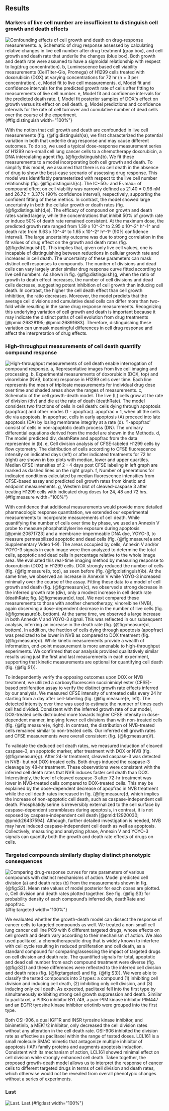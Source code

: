 ## Results

### Markers of live cell number are insufficient to distinguish cell growth and death effects

![**Confounding effects of cell growth and death on drug-response measurements.**
a, Schematic of drug response assessed by calculating relative changes in live cell number after drug treatment (gray box), and cell growth and death rate that underlie the changes (blue box). Both growth and death rate were assumed to have a sigmoidal relationship with respect to log(drug concentration).
b, Luminescence based cell viability measurements (CellTiter-Glo, Promega) of H1299 cells treated with doxorubicin (DOX) at varying concentrations for 72 hr (n = 3 per concentration).
c, Model fit to live cell measurements.
d, Model fit and confidence intervals for the predicted growth rate of cells after fitting to measurements of live cell number. 
e, Model fit and confidence intervals for the predicted death rate.
f, Model fit posterior samples of DOX's effect on growth versus its effect on cell death.
g, Model predictions and confidence intervals for the rate of cell turnover and cumulative number of dead cells over the course of the experiment.](./output/Figure1.svg){#fig:distinguish width="100%"}

With the notion that cell growth and death are confounded in live cell measurements (fig. {@fig:distinguish}a), we first characterized the potential variation in both that underlie drug response and may cause different outcomes. To do so, we used a typical dose-response measurement series of H1299 non-small cell lung cancer cells to a chemotherapy doxorubicin, a DNA intercalating agent (fig. {@fig:distinguish}b). We fit these measurements to a model incorporating both cell growth and death. To simplify this model, we assumed that there is no cell death in the absence of drug to show the best-case scenario of assessing drug response. This model  was identifiably parameterized with respect to the live cell number relationship (fig. {@fig:distinguish}c). The IC~50~ and E~max~ of compound effect on cell viability was narrowly defined as 21.40 ± 0.98 nM and 26.72 ± 3.37% (90% confidence interval), respectively, supporting the confident fitting of these metrics. In contrast, the model showed large uncertainty in both the cellular growth or death rates (fig. {@fig:distinguish}d,e). The efficacy of compound on growth and death rates varied largely, while the concentrations that inhibit 50% of growth rate or induce 50% of death rate remained consistent. At the maximum dose, the predicted growth rate ranged from 1.39 x 10^-2^ to 2.95 x 10^-2^ h^-1^ and death rate from 9.63 x 10^-4^ to 1.65 x 10^-2^ h^-1^ (90% confidence interval). The large uncertainty outcome was due to strong correlation in the fit values of drug effect on the growth and death rates (fig. {@fig:distinguish}f). This implies that, given only live cell values, one is incapable of distinguishing between reductions in cellular growth rate and increases in cell death. The uncertainty of these parameters can mask distinct cell responses to compounds. The number of divisions and dead cells can vary largely under similar drug response curve fitted according to live cell numbers. As shown in fig. {@fig:distinguish}g, when the ratio of growth to death effect increases, the number of cell divisions and dead cells decrease, suggesting potent inhibition of cell growth than inducing cell death. In contrast, the higher the cell death effect than cell growth inhibition, the ratio decreases. Moreover, the model predicts that the average cell divisions and cumulative dead cells can differ more than two-fold while resulting in the same drug response measurements. Recognizing this underlying variation of cell growth and death is important because it may indicate the distinct paths of cell evolution from drug treatments [@pmid:26828195; @pmid:26891683]. Therefore, distinguishing these variation can unmask meaningful differences in cell drug response and affect the interpretation of drug effects.

### High-throughput measurements of cell death quantify compound response

![**High-throughput measurements of cell death enable interrogation of compound response.**
a, Representative images from live cell imaging and processing.
b, Experimental measurements of doxorubicin (DOX, top) and vinorelbine (NVB, bottom) response in H1299 cells over time. Each line represents the mean of triplicate measurements for individual drug dose over time and shaded areas show the ranges of measurements.
c, Schematic of the cell growth-death model. The live (L) cells grow at the rate of division (div) and die at the rate of death (deathRate). The model considers two fractions of cells in cell death: cells dying through apoptosis (apopfrac) and other modes (1 - apopfrac). apopfrac = 1, when all the cells die via apoptosis. In apopfrac, cells in early apoptosis (A) proceed into late apoptosis (DA) by losing membrane integrity at a rate (d). ‘1-apopfrac’ consist of cells in non-apoptotic death process (DN). The ordinary differential equations derived from the model are shown in the Methods.
d, The model predicted div, deathRate and apopfrac from the data represented in (b).
e, Cell division analysis of CFSE-labeled H1299 cells by flow cytometry. The distribution of cells according to CFSE fluorescence intensity on indicated days (left) or after indicated treatments for 72 hr (right) are shown in box plots with median, lower and upper quartiles. Median CFSE intensities of 2 - 4 days post CFSE labeling in left graph are marked as dashed lines on the right graph.
f, Number of generations for indicated conditions calculated by median fluorescence intensities from CFSE-based assay and predicted cell growth rates from kinetic and endpoint measurements.
g, Western blot of cleaved-caspase 3 after treating H1299 cells with indicated drug doses for 24, 48 and 72 hrs.
](./output/Figure2.svg){#fig:measure width="100%"}

With confidence that additional measurements would provide more detailed pharmacologic response quantitation, we extended our experimental measurements to incorporate measurements of cell death. While quantifying the number of cells over time by phase, we used an Annexin V probe to measure phosphatidylserine exposure during apoptosis [@pmid:20671723] and a membrane-impermeable DNA dye, YOYO-3, to measure permeabilized apoptotic and dead cells (fig. {@fig:measure}a and Supplementary Video 1-9). The areas occupied by cells, Annexin V and/or YOYO-3 signals in each image were then analyzed to determine the total cells, apoptotic and dead cells in percentage relative to the whole image area. We evaluated this real-time imaging method by measuring response to doxorubicin (DOX) in H1299 cells.  DOX strongly reduced the number of cells (fig. {@fig:measure}b, top), as seen before (fig. {@fig:distinguish}b). At the same time, we observed an increase in Annexin V while YOYO-3 increased minimally over the course of the assay. Fitting these data to a model of cell growth and death (fig. {@fig:measure}c), we observed a strong decrease in the inferred growth rate (div), only a modest increase in cell death rate (deathRate; fig. {@fig:measure}d, top). We next compared these measurements to those with another chemotherapy, vinorelbine (NVB), again observing a dose-dependent decrease in the number of live cells (fig. {@fig:measure}b, bottom). At the same time, we observed a large increase in both Annexin V and YOYO-3 signal. This was reflected in our subsequent analysis, inferring an increase in the death rate (fig. {@fig:measure}d, bottom). In addition, the fraction of cells dying through apoptosis (apopfrac) was predicted to be lower in NVB as compared to DOX treatment (fig. {@fig:measure}d). While kinetic measurements provide a wealth of information, end-point measurement is more amenable to high-throughput experiments. We confirmed that our analysis provided qualitatively similar results using just the first and last measurements in each experiment, supporting that kinetic measurements are optional for quantifying cell death (fig. {@fig:S1}).

To independently verify the opposing outcomes upon DOX or NVB treatment, we utilized a carboxyfluorescein succinimidyl ester (CFSE)-based proliferation assay to verify the distinct growth rate effects inferred by our analysis. We measured CFSE intensity of untreated cells every 24 hr starting from a day after cell-labelling (fig. {@fig:measure}e, left). The detected intensity over time was used to estimate the number of times each cell had divided. Consistent with the inferred growth rate of our model, DOX-treated cells distributed more towards higher CFSE intensity in dose-dependent manner, implying fewer cell divisions than with non-treated cells (fig. {@fig:measure}e, right). In contrast, the distribution of NVB-treated cells remained similar to non-treated cells. Our inferred cell growth rates and CFSE measurements were overall consistent (fig. {@fig:measure}f).

To validate the deduced cell death rates, we measured induction of cleaved caspase-3, an apoptotic marker, after treatment with DOX or NVB (fig. {@fig:measure}g). After 24-hr treatment, cleaved caspase-3 was detected in NVB- but not DOX-treated cells. Both drugs induced the caspase-3 cleavage by 48-hr treatment. These observations were consistent with the inferred cell death rates that NVB induces faster cell death than DOX. Interestingly, the level of cleaved caspase-3 after 72-hr treatment was lower in NVB-treated cells compared to DOX-treated cells. This may be explained by the dose-dependent decrease of apopfrac in NVB treatment while the cell death rates increased in fig. {@fig:measure}d, which implies the increase of non-apoptotic cell death, such as caspase-independent cell death. Phosphatidylserine is irreversibly externalized to the cell surface by caspase-dependent scramblases during apoptosis, in contrast, it is not exposed by caspase-independent cell death [@pmid:12920030; @pmid:26437594]. Although, further detailed investigation is needed, NVB may have induced caspase-independent cell death as well as apoptosis. Collectively, measuring and analyzing phase, Annexin V and YOYO-3 signals can quantify both the growth and death rate effects of drugs on cells.

### Targeted compounds similarly display distinct phenotypic consequences

![**Comparing drug-response curves for rate parameters of various compounds with distinct mechanisms of action.**
Model predicted cell division (a) and death rates (b) from the measurements shown in fig. {@fig:S2}. Mean rate values of model posterior for each doses are plotted. c, Cell division and death rates plotted together. See fig. {@fig:S3} for probability density of each compound’s inferred div, deathRate and apopfrac.
](./output/Figure3.svg){#fig:targeted width="100%"}

We evaluated whether the growth-death model can dissect the response of cancer cells to targeted compounds as well. We treated a non-small cell lung cancer cell line PC9 with 6 different targeted drugs, whose effects on cell growth and death vary according to their mechanism of action. We also used paclitaxel, a chemotherapeutic drug that is widely known to interfere with cell cycle resulting in reduced proliferation and cell death, as a standard compound for comparing/assessing the impact of targeted drugs on cell division and death rate. The quantified signals for total, apoptotic and dead cell number from each compound treatment were diverse (fig. {@fig:S2}) and these differences were reflected to the inferred cell division and death rates (fig. {@fig:targeted} and fig. {@fig:S3}). We were able to classify the tested compounds into 3 types: a compound (1) inhibiting cell division and inducing cell death, (2) inhibiting only cell division, and (3) inducing only cell death. As expected, paclitaxel fell into the first type by simultaneously exhibiting strong cell growth suppression and death. Similar to paclitaxel, a PI3Kɑ inhibitor BYL749, a pan-PIM kinase inhibitor PIM447 and an EGFR tyrosine kinase inhibitor erlotinib were grouped into the first type.

Both OSI-906, a dual IGF1R and INSR tyrosine kinase inhibitor, and binimetinib, a MEK1/2 inhibitor, only decreased the cell division rates without any alteration in the cell death rate. OSI-906 inhibited the division rate as effective as paclitaxel within the range of tested doses. LCL161 is a small molecule SMAC mimetic that antagonize multiple inhibitor of apoptosis (IAP) family proteins and augments apoptosis induction. Consistent with its mechanism of action, LCL161 showed minimal effect on cell division while strongly enhanced cell death. Taken together, the proposed growth-death model allows us to interpret the response of cancer cells to different targeted drugs in terms of cell division and death rates, which otherwise would not be revealed from overall phenotypic changes without a series of experiments.

### Last

![**Last.**
Last.
](./output/Figure4.svg){#fig:last width="100%"}
